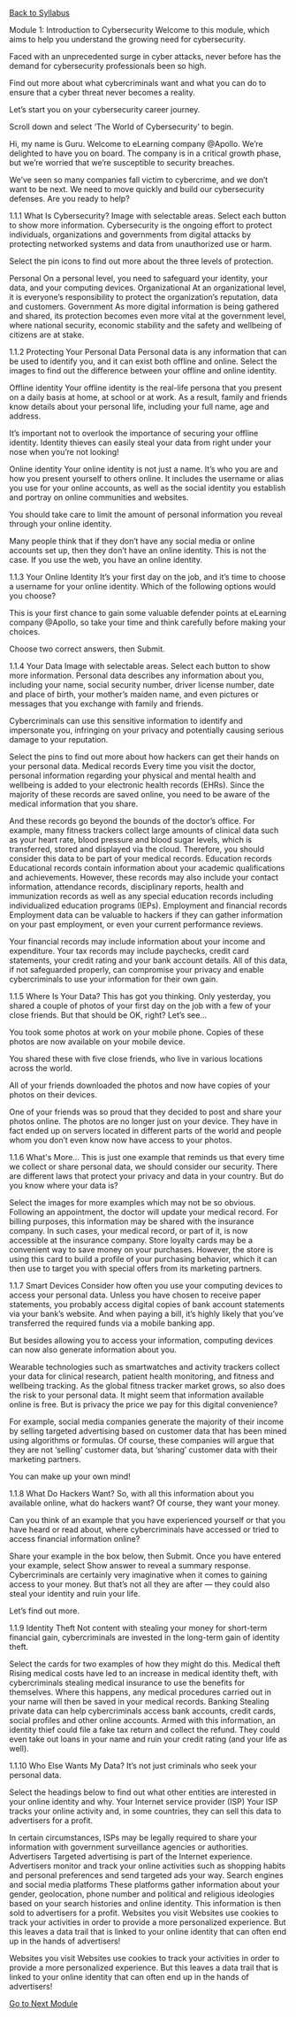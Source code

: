 [Back to Syllabus](./README.md#course-syllabus)


Module 1: Introduction to Cybersecurity
Welcome to this module, which aims to help you understand the growing need for cybersecurity.

Faced with an unprecedented surge in cyber attacks, never before has the demand for cybersecurity professionals been so high.

Find out more about what cybercriminals want and what you can do to ensure that a cyber threat never becomes a reality. 

Let’s start you on your cybersecurity career journey. 

Scroll down  and select ‘The World of Cybersecurity’ to begin.

Hi, my name is Guru. Welcome to eLearning company @Apollo. We’re delighted to have you on board. The company is in a critical growth phase, but we’re worried that we’re susceptible to security breaches.

We’ve seen so many companies fall victim to cybercrime, and we don’t want to be next. We need to move quickly and build our cybersecurity defenses. Are you ready to help?

1.1.1 What Is Cybersecurity?
Image with selectable areas. Select each button to show more information.
Cybersecurity is the ongoing effort to protect individuals, organizations and governments from digital attacks by protecting networked systems and data from unauthorized use or harm.

Select the pin icons to find out more about the three levels of protection.

Personal
On a personal level, you need to safeguard your identity, your data, and your computing devices.
Organizational
At an organizational level, it is everyone’s responsibility to protect the organization’s reputation, data and customers.
Government
As more digital information is being gathered and shared, its protection becomes even more vital at the government level, where national security, economic stability and the safety and wellbeing of citizens are at stake.


1.1.2 Protecting Your Personal Data
Personal data is any information that can be used to identify you, and it can exist both offline and online.
Select the images to find out the difference between your offline and online identity.

Offline identity
Your offline identity is the real-life persona that you present on a daily basis at home, at school or at work. As a result, family and friends know details about your personal life, including your full name, age and address.

It’s important not to overlook the importance of securing your offline identity. Identity thieves can easily steal your data from right under your nose when you’re not looking!

Online identity
Your online identity is not just a name. It’s who you are and how you present yourself to others online. It includes the username or alias you use for your online accounts, as well as the social identity you establish and portray on online communities and websites.

You should take care to limit the amount of personal information you reveal through your online identity. 


Many people think that if they don’t have any social media or online accounts set up, then they don’t have an online identity. This is not the case. If you use the web, you have an online identity.

1.1.3 Your Online Identity
It’s your first day on the job, and it’s time to choose a username for your online identity. Which of the following options would you choose?

This is your first chance to gain some valuable defender points at eLearning company @Apollo, so take your time and think carefully before making your choices.

Choose two correct answers, then Submit.

1.1.4 Your Data
Image with selectable areas. Select each button to show more information.
Personal data describes any information about you, including your name, social security number, driver license number, date and place of birth, your mother’s maiden name, and even pictures or messages that you exchange with family and friends.

Cybercriminals can use this sensitive information to identify and impersonate you, infringing on your privacy and potentially causing serious damage to your reputation.

Select the pins to find out more about how hackers can get their hands on your personal data.
Medical records
Every time you visit the doctor, personal information regarding your physical and mental health and wellbeing is added to your electronic health records (EHRs). Since the majority of these records are saved online, you need to be aware of the medical information that you share.

And these records go beyond the bounds of the doctor’s office. For example, many fitness trackers collect large amounts of clinical data such as your heart rate, blood pressure and blood sugar levels, which is transferred, stored and displayed via the cloud. Therefore, you should consider this data to be part of your medical records.
Education records
Educational records contain information about your academic qualifications and achievements. However, these records may also include your contact information, attendance records, disciplinary reports, health and immunization records as well as any special education records including individualized education programs (IEPs).
Employment and financial records
Employment data can be valuable to hackers if they can gather information on your past employment, or even your current performance reviews.

Your financial records may include information about your income and expenditure. Your tax records may include paychecks, credit card statements, your credit rating and your bank account details. All of this data, if not safeguarded properly, can compromise your privacy and enable cybercriminals to use your information for their own gain.

1.1.5 Where Is Your Data?
This has got you thinking. Only yesterday, you shared a couple of photos of your first day on the job with a few of your close friends. But that should be OK, right? Let’s see…

You took some photos at work on your mobile phone. Copies of these photos are now available on your mobile device.


You shared these with five close friends, who live in various locations across the world.

All of your friends downloaded the photos and now have copies of your photos on their devices.

One of your friends was so proud that they decided to post and share your photos online. The photos are no longer just on your device. They have in fact ended up on servers located in different parts of the world and people whom you don’t even know now have access to your photos.

1.1.6 What's More...
This is just one example that reminds us that every time we collect or share personal data, we should consider our security. There are different laws that protect your privacy and data in your country. But do you know where your data is?

Select the images for more examples which may not be so obvious.
Following an appointment, the doctor will update your medical record. For billing purposes, this information may be shared with the insurance company. In such cases, your medical record, or part of it, is now accessible at the insurance company.
Store loyalty cards may be a convenient way to save money on your purchases. However, the store is using this card to build a profile of your purchasing behavior, which it can then use to target you with special offers from its marketing partners.


1.1.7 Smart Devices
Consider how often you use your computing devices to access your personal data. Unless you have chosen to receive paper statements, you probably access digital copies of bank account statements via your bank’s website. And when paying a bill, it’s highly likely that you’ve transferred the required funds via a mobile banking app.

But besides allowing you to access your information, computing devices can now also generate information about you.

Wearable technologies such as smartwatches and activity trackers collect your data for clinical research, patient health monitoring, and fitness and wellbeing tracking. As the global fitness tracker market grows, so also does the risk to your personal data.
It might seem that information available online is free. But is privacy the price we pay for this digital convenience?

For example, social media companies generate the majority of their income by selling targeted advertising based on customer data that has been mined using algorithms or formulas. Of course, these companies will argue that they are not ‘selling’ customer data, but ‘sharing’ customer data with their marketing partners.

You can make up your own mind!

1.1.8 What Do Hackers Want?
So, with all this information about you available online, what do hackers want? Of course, they want your money.

Can you think of an example that you have experienced yourself or that you have heard or read about, where cybercriminals have accessed or tried to access financial information online?

Share your example in the box below, then Submit. Once you have entered your example, select Show answer to reveal a summary response.
Cybercriminals are certainly very imaginative when it comes to gaining access to your money. But that’s not all they are after — they could also steal your identity and ruin your life.

Let’s find out more.

1.1.9 Identity Theft
Not content with stealing your money for short-term financial gain, cybercriminals are invested in the long-term gain of identity theft.

Select the cards for two examples of how they might do this.
Medical theft
Rising medical costs have led to an increase in medical identity theft, with cybercriminals stealing medical insurance to use the benefits for themselves. Where this happens, any medical procedures carried out in your name will then be saved in your medical records.
Banking
Stealing private data can help cybercriminals access bank accounts, credit cards, social profiles and other online accounts. Armed with this information, an identity thief could file a fake tax return and collect the refund. They could even take out loans in your name and ruin your credit rating (and your life as well).

1.1.10 Who Else Wants My Data?
It’s not just criminals who seek your personal data.

Select the headings below to find out what other entities are interested in your online identity and why.
Your Internet service provider (ISP)
Your ISP tracks your online activity and, in some countries, they can sell this data to advertisers for a profit.

In certain circumstances, ISPs may be legally required to share your information with government surveillance agencies or authorities.
Advertisers
Targeted advertising is part of the Internet experience. Advertisers monitor and track your online activities such as shopping habits and personal preferences and send targeted ads your way.
Search engines and social media platforms
These platforms gather information about your gender, geolocation, phone number and political and religious ideologies based on your search histories and online identity. This information is then sold to advertisers for a profit.
Websites you visit
Websites use cookies to track your activities in order to provide a more personalized experience. But this leaves a data trail that is linked to your online identity that can often end up in the hands of advertisers!


Websites you visit
Websites use cookies to track your activities in order to provide a more personalized experience. But this leaves a data trail that is linked to your online identity that can often end up in the hands of advertisers!

[Go to Next Module](./2_Lab_1_Create_a_Watson_Studio_Project.md)